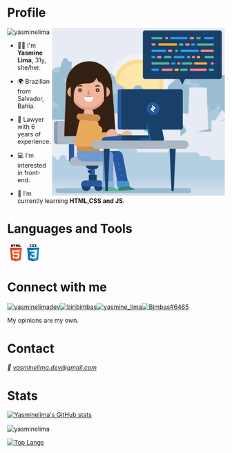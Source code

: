 <h1 align="left">Profile</h1> 

<img align="right" alt="Coding" width="400" src="/Media/woman.gif">   

<p align="left"> <img src="https://komarev.com/ghpvc/?username=yasminelima&label=Profile%20views&color=70A4FC&style=flat" alt="yasminelima" /> </p>

- 🙋‍♀️ I'm **Yasmine Lima**, 31y, she/her.
- 🌍 Brazilian from Salvador, Bahia. 
- 👔 Lawyer with 6 years of experience.

- 💻 I’m interested in front-end.
- 🌱 I’m currently learning **HTML,CSS and JS**.

<h1 align="left">Languages and Tools</h1>
<p align="left"><a href="https://www.w3.org/html/" target="_blank" rel="noreferrer"><img src="https://raw.githubusercontent.com/devicons/devicon/master/icons/html5/html5-original-wordmark.svg" alt="html5" width="40" height="40"/></a><a href="https://www.w3schools.com/css/" target="_blank" rel="noreferrer"><img src="https://raw.githubusercontent.com/devicons/devicon/master/icons/css3/css3-original-wordmark.svg" alt="css3" width="40" height="40"/></a></p>

<h1 align="left">Connect with me</h1>
<p align="left">
<a href="https://linkedin.com/in/yasminelimadev" target="blank"><img align="center" src="https://raw.githubusercontent.com/rahuldkjain/github-profile-readme-generator/master/src/images/icons/Social/linked-in-alt.svg" alt="yasminelimadev" height="30" width="40" /></a><a href="https://twitter.com/biribimbas" target="blank"><img align="center" src="https://raw.githubusercontent.com/rahuldkjain/github-profile-readme-generator/master/src/images/icons/Social/twitter.svg" alt="biribimbas" height="30" width="40" /></a><a href="https://instagram.com/yasmine_lima" target="blank"><img align="center" src="https://raw.githubusercontent.com/rahuldkjain/github-profile-readme-generator/master/src/images/icons/Social/instagram.svg" alt="yasmine_lima" height="30" width="40" /></a><a href="https://discord.gg/Bimbas#6465" target="blank"><img align="center" src="https://raw.githubusercontent.com/rahuldkjain/github-profile-readme-generator/master/src/images/icons/Social/discord.svg" alt="Bimbas#6465" height="30" width="40" /></a><br></p>
<p align="left">My opinions are my own.
</p>

<h1 align="left">Contact</h1>

<p align="left"><address>📩 <a href="yasminelima.dev@gmail.com"> yasminelima.dev@gmail.com</a></address></p>

<h1 align="left">Stats</h1>

[![Yasminelima's GitHub stats](https://github-readme-stats.vercel.app/api?username=yasminelima&theme=tokyonight&show_icons=true)](https://github.com/yasminelima/yasminelima/blob/main/README.md)

<p><img align="center" src="https://github-readme-streak-stats.herokuapp.com/?user=yasminelima&theme=tokyonight" alt="yasminelima" /></p>

[![Top Langs](https://github-readme-stats.vercel.app/api/top-langs/?username=yasminelima&theme=tokyonight&layout=compact)](https://github.com/yasminelima/yasminelima/blob/main/README.md)


